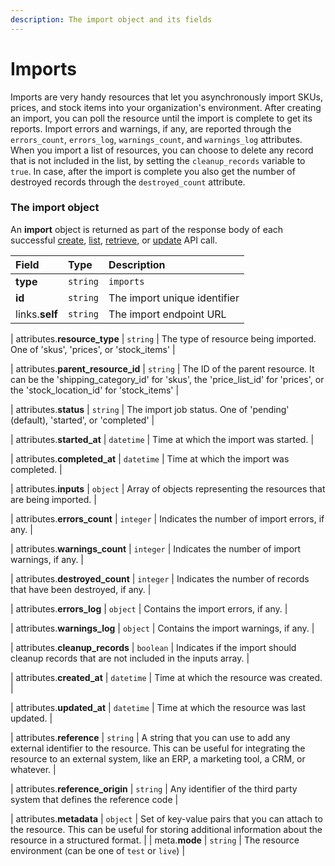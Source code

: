 ```yaml
---
description: The import object and its fields
---
```


# Imports

Imports are very handy resources that let you asynchronously import SKUs, prices, and stock items into your organization's environment.
After creating an import, you can poll the resource until the import is complete to get its reports.
Import errors and warnings, if any, are reported through the `errors_count`, `errors_log`, `warnings_count`, and `warnings_log` attributes.
When you import a list of resources, you can choose to delete any record that is not included in the list, by setting the `cleanup_records` variable to `true`.
In case, after the import is complete you also get the number of destroyed records through the `destroyed_count` attribute.


### The import object

An **import** object is returned as part of the response body of each successful
[create](https://docs.commercelayer.io/api/resources/imports/create_import),
[list](https://docs.commercelayer.io/api/resources/imports/list_imports),
[retrieve](https://docs.commercelayer.io/api/resources/imports/retrieve_import),
or [update](https://docs.commercelayer.io/api/resources/imports/update_import) API call.

| Field | Type | Description |
| :--- | :--- | :--- |
| **type** | `string` | `imports` |
| **id** | `string` | The import unique identifier |
| links.**self** | `string` | The import endpoint URL |

| attributes.**resource\_type** | `string` | The type of resource being imported. One of 'skus', 'prices', or 'stock_items' |

| attributes.**parent\_resource\_id** | `string` | The ID of the parent resource. It can be the 'shipping_category_id' for 'skus', the 'price_list_id' for 'prices', or the 'stock_location_id' for 'stock_items' |

| attributes.**status** | `string` | The import job status. One of 'pending' (default), 'started', or 'completed' |

| attributes.**started\_at** | `datetime` | Time at which the import was started. |

| attributes.**completed\_at** | `datetime` | Time at which the import was completed. |

| attributes.**inputs** | `object` | Array of objects representing the resources that are being imported. |

| attributes.**errors\_count** | `integer` | Indicates the number of import errors, if any. |

| attributes.**warnings\_count** | `integer` | Indicates the number of import warnings, if any. |

| attributes.**destroyed\_count** | `integer` | Indicates the number of records that have been destroyed, if any. |

| attributes.**errors\_log** | `object` | Contains the import errors, if any. |

| attributes.**warnings\_log** | `object` | Contains the import warnings, if any. |

| attributes.**cleanup\_records** | `boolean` | Indicates if the import should cleanup records that are not included in the inputs array. |

| attributes.**created\_at** | `datetime` | Time at which the resource was created. |

| attributes.**updated\_at** | `datetime` | Time at which the resource was last updated. |

| attributes.**reference** | `string` | A string that you can use to add any external identifier to the resource. This can be useful for integrating the resource to an external system, like an ERP, a marketing tool, a CRM, or whatever. |

| attributes.**reference\_origin** | `string` | Any identifier of the third party system that defines the reference code |

| attributes.**metadata** | `object` | Set of key-value pairs that you can attach to the resource. This can be useful for storing additional information about the resource in a structured format. |
| meta.**mode** | `string` | The resource environment \(can be one of `test` or `live`\) |

